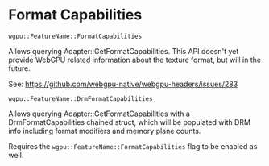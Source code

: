 # Format Capabilities

`wgpu::FeatureName::FormatCapabilities`

Allows querying Adapter::GetFormatCapabilities. This API doesn't yet provide WebGPU related
information about the texture format, but will in the future.

See: https://github.com/webgpu-native/webgpu-headers/issues/283

`wgpu::FeatureName::DrmFormatCapabilities`

Allows querying Adapter::GetFormatCapabilities with a DrmFormatCapabilities chained struct, which
will be populated with DRM info including format modifiers and memory plane counts.

Requires the `wgpu::FeatureName::FormatCapabilities` flag to be enabled as well.

